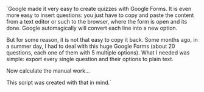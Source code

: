 
`Google made it very easy to create quizzes with Google Forms.
It is even more easy to insert questions: you just have to
copy and paste the content from a text editor or such to the
browser, where the form is open and its done. Google automagically
will convert each line into a new option.

But for some reason, it is not that easy to copy it back.
Some months ago, in a summer day, I had to deal with this huge
Google Forms (about 20 questions, each one of them with 5 multiple
options). What I needed was simple: export every single question
and their options to plain text.

Now calculate the manual work...

This script was created with that in mind.`

